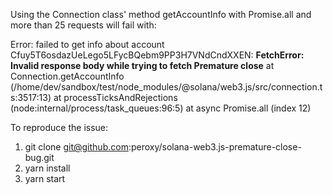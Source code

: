 Using the Connection class' method getAccountInfo with Promise.all and more than 25 requests will fail with:

Error: failed to get info about account Cfuy5T6osdazUeLego5LFycBQebm9PP3H7VNdCndXXEN: **FetchError: Invalid response body while trying to fetch <redacted RPC url> Premature close**
at Connection.getAccountInfo (/home/dev/sandbox/test/node_modules/@solana/web3.js/src/connection.ts:3517:13)
at processTicksAndRejections (node:internal/process/task_queues:96:5)
at async Promise.all (index 12)

To reproduce the issue:

1. git clone git@github.com:peroxy/solana-web3.js-premature-close-bug.git
2. yarn install
3. yarn start

